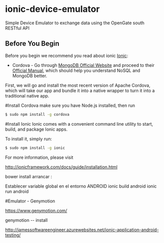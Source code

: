 # ionic-device-emulator
Simple Device Emulator to exchange data using the OpenGate south RESTful API

## Before You Begin
Before you begin we recommend you read about ionic [Ionic](https://ionicframework.com/docs/v2/):
* Cordova - Go through [MongoDB Official Website](http://mongodb.org/) and proceed to their [Official Manual](http://docs.mongodb.org/manual/), which should help you understand NoSQL and MongoDB better.

First, we will go and install the most recent version of Apache Cordova, which will take our app and bundle it into a native wrapper to turn it into a traditional native app.

#Install Cordova
make sure you have Node.js installed, then run

```bash
$ sudo npm install -g cordova
```

#Install Ionic
Ionic comes with a convenient command line utility to start, build, and package Ionic apps.

To install it, simply run:


```bash
$ sudo npm install -g ionic
```

For more information, please visit 




http://ionicframework.com/docs/guide/installation.html

bower install
arrancar :

Establecer variable global en el entorno ANDROID
ionic build android
ionic run android

#Emulator - Genymotion

https://www.genymotion.com/


genymotion -- install

http://jamessoftwareengineer.azurewebsites.net/ionic-application-android-testing/